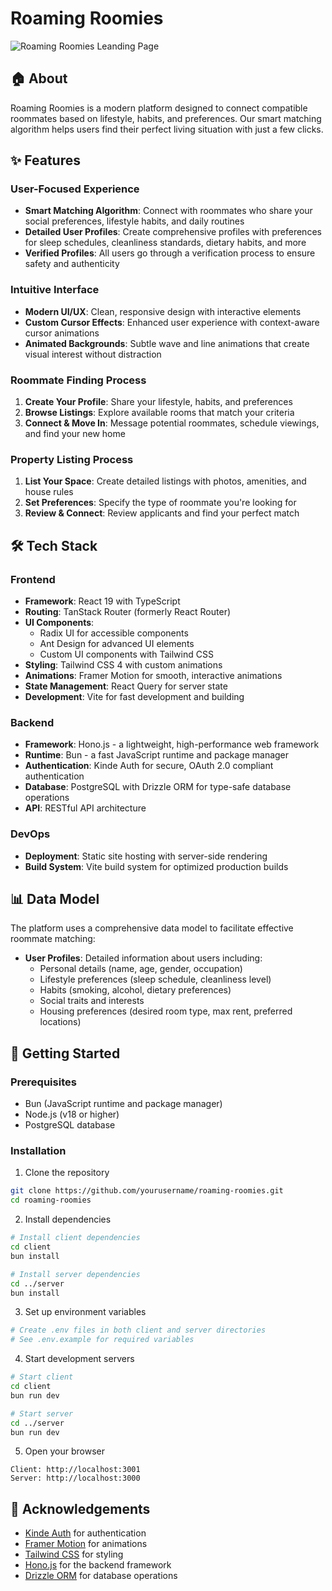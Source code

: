 # Roaming Roomies

![Roaming Roomies Leanding Page](https://res.cloudinary.com/dhruvandev/image/upload/captureit_4-12-2025_at_15-56-46_o98bll.png)

## 🏠 About

Roaming Roomies is a modern platform designed to connect compatible roommates based on lifestyle, habits, and preferences. Our smart matching algorithm helps users find their perfect living situation with just a few clicks.

## ✨ Features

### User-Focused Experience
- **Smart Matching Algorithm**: Connect with roommates who share your social preferences, lifestyle habits, and daily routines
- **Detailed User Profiles**: Create comprehensive profiles with preferences for sleep schedules, cleanliness standards, dietary habits, and more
- **Verified Profiles**: All users go through a verification process to ensure safety and authenticity

### Intuitive Interface
- **Modern UI/UX**: Clean, responsive design with interactive elements
- **Custom Cursor Effects**: Enhanced user experience with context-aware cursor animations
- **Animated Backgrounds**: Subtle wave and line animations that create visual interest without distraction

### Roommate Finding Process
1. **Create Your Profile**: Share your lifestyle, habits, and preferences
2. **Browse Listings**: Explore available rooms that match your criteria
3. **Connect & Move In**: Message potential roommates, schedule viewings, and find your new home

### Property Listing Process
1. **List Your Space**: Create detailed listings with photos, amenities, and house rules
2. **Set Preferences**: Specify the type of roommate you're looking for
3. **Review & Connect**: Review applicants and find your perfect match

## 🛠️ Tech Stack

### Frontend
- **Framework**: React 19 with TypeScript
- **Routing**: TanStack Router (formerly React Router)
- **UI Components**: 
  - Radix UI for accessible components
  - Ant Design for advanced UI elements
  - Custom UI components with Tailwind CSS
- **Styling**: Tailwind CSS 4 with custom animations
- **Animations**: Framer Motion for smooth, interactive animations
- **State Management**: React Query for server state
- **Development**: Vite for fast development and building

### Backend
- **Framework**: Hono.js - a lightweight, high-performance web framework
- **Runtime**: Bun - a fast JavaScript runtime and package manager
- **Authentication**: Kinde Auth for secure, OAuth 2.0 compliant authentication
- **Database**: PostgreSQL with Drizzle ORM for type-safe database operations
- **API**: RESTful API architecture

### DevOps
- **Deployment**: Static site hosting with server-side rendering
- **Build System**: Vite build system for optimized production builds

## 📊 Data Model

The platform uses a comprehensive data model to facilitate effective roommate matching:

- **User Profiles**: Detailed information about users including:
  - Personal details (name, age, gender, occupation)
  - Lifestyle preferences (sleep schedule, cleanliness level)
  - Habits (smoking, alcohol, dietary preferences)
  - Social traits and interests
  - Housing preferences (desired room type, max rent, preferred locations)

## 🚀 Getting Started

### Prerequisites
- Bun (JavaScript runtime and package manager)
- Node.js (v18 or higher)
- PostgreSQL database

### Installation

1. Clone the repository
```sh
git clone https://github.com/yourusername/roaming-roomies.git
cd roaming-roomies
```

2. Install dependencies
```sh
# Install client dependencies
cd client
bun install

# Install server dependencies
cd ../server
bun install
```

3. Set up environment variables
```sh
# Create .env files in both client and server directories
# See .env.example for required variables
```

4. Start development servers
```sh
# Start client
cd client
bun run dev

# Start server
cd ../server
bun run dev
```

5. Open your browser
```
Client: http://localhost:3001
Server: http://localhost:3000
```




## 🙏 Acknowledgements

- [Kinde Auth](https://kinde.com/) for authentication
- [Framer Motion](https://www.framer.com/motion/) for animations
- [Tailwind CSS](https://tailwindcss.com/) for styling
- [Hono.js](https://hono.dev/) for the backend framework
- [Drizzle ORM](https://orm.drizzle.team/) for database operations

